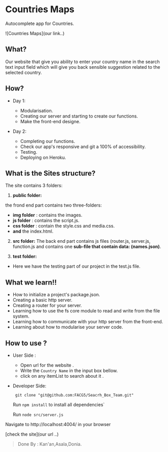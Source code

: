 
# Countries Maps
Autocomplete app for Countries.

![Countries Maps](our link..)

## What?

Our website that give you ability to enter your country name in the search text input field which will give you back sensible suggestion related to the selected country.


## How?

* Day 1:

   *  Modularisation.
   *  Creating our server and starting to create our functions.
   * Make the front-end designe.

* Day 2:
  * Completing our functions.
  * Check our app's responsive and git a 100% of accessibility.
  * Testing.
  * Deploying on Heroku.

## What is the Sites structure?
  The site contains 3 folders:
  1. **public folder:**

  the frond end part contains two three-folders:
  * **img folder** : contains the images.
  * **js folder** : contains the script.js.
  * **css folder** : contain the style.css and media.css.
 * **and** the index.html.

  2. **src folder:**
   The back end part contains js files (router.js, server.js, function.js 
  and contains one **sub-file that contain data: (names.json)**.

   2. **test folder:**
   * Here we have the testing part of our project in the test.js file.



## What we learn!!

  * How to initialize a project's package.json.
  * Creating a basic http server.
  * Creating a router for your server.
  * Learning how to use the fs core module to read and write from the file system.
  * Learning how to communicate with your http server from the front-end.
  * Learning about how to modularise your server code.


## How to use ?
 * User Side :

    * Open url for the website .
    * Write the `Country Name` in the  input box bellow.
    * click on any itemList to search about it .


  * Developer Side:

      ` git clone "git@github.com:FACG5/Seacrh_Box_Team.git"`

      Run `npm install` to install all dependencies`

      Run  `node src/server.js `

Navigate to http://localhost:4004/ in your browser

[check the site](our url ..)

>Done By : Kan'an,Asala,Donia.
